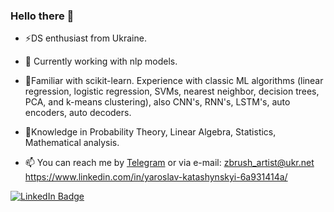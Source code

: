 ### Hello there 👋
- ⚡DS enthusiast from Ukraine. 
- 🔭 Currently working with nlp models.
- 🌱Familiar with scikit-learn. Experience with classic ML algorithms (linear regression, logistic
regression, SVMs, nearest neighbor, decision trees, PCA, and k-means clustering), also CNN's, RNN's,
LSTM's, auto encoders, auto decoders.
- 🌱Knowledge in Probability Theory, Linear Algebra, Statistics, Mathematical analysis.

- 📫 You can reach me by [Telegram](https://telegram.me/morea_93) or via e-mail: zbrush_artist@ukr.net
https://www.linkedin.com/in/yaroslav-katashynskyi-6a931414a/
<div id="badges">
  <a href="https://www.linkedin.com/in/yaroslav-katashynskyi-6a931414a/">
    <img src="https://img.shields.io/badge/LinkedIn-blue?style=for-the-badge&logo=linkedin&logoColor=white" alt="LinkedIn Badge"/>
  </a>
 </div>
